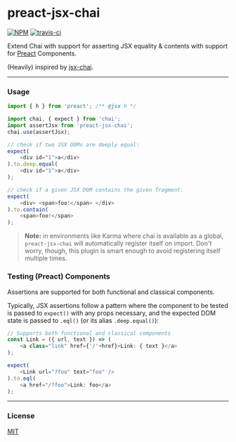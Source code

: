 # preact-jsx-chai

[![NPM](http://img.shields.io/npm/v/preact-jsx-chai.svg)](https://www.npmjs.com/package/preact-jsx-chai)
[![travis-ci](https://travis-ci.org/developit/preact-jsx-chai.svg)](https://travis-ci.org/developit/preact-jsx-chai)

Extend Chai with support for asserting JSX equality & contents with support for [Preact] Components.

(Heavily) inspired by [jsx-chai].


---


### Usage

```js
import { h } from 'preact'; /** @jsx h */

import chai, { expect } from 'chai';
import assertJsx from 'preact-jsx-chai';
chai.use(assertJsx);

// check if two JSX DOMs are deeply equal:
expect(
	<div id="1">a</div>
).to.deep.equal(
	<div id="1">a</div>
);

// check if a given JSX DOM contains the given fragment:
expect(
	<div> <span>foo!</span> </div>
).to.contain(
	<span>foo!</span>
);
```

> **Note:** in environments like Karma where chai is available as a global, `preact-jsx-chai` will automatically register itself on import. Don't worry, though, this plugin is smart enough to avoid registering itself multiple times.


### Testing (Preact) Components

Assertions are supported for both functional and classical components.

Typically, JSX assertions follow a pattern where the component to be tested is passed to `expect()` with any props necessary, and the expected DOM state is passed to `.eql()` (or its alias `.deep.equal()`):

```js
// Supports both functional and classical components
const Link = ({ url, text }) => (
	<a class="link" href={'/'+href}>Link: { text }</a>
);

expect(
	<Link url="?foo" text="foo" />
).to.eql(
	<a href="/?foo">Link: foo</a>
);
```


---


### License

[MIT]


[Preact]: https://github.com/developit/preact
[jsx-chai]: https://github.com/bkonkle/jsx-chai
[MIT]: http://choosealicense.com/licenses/mit/
